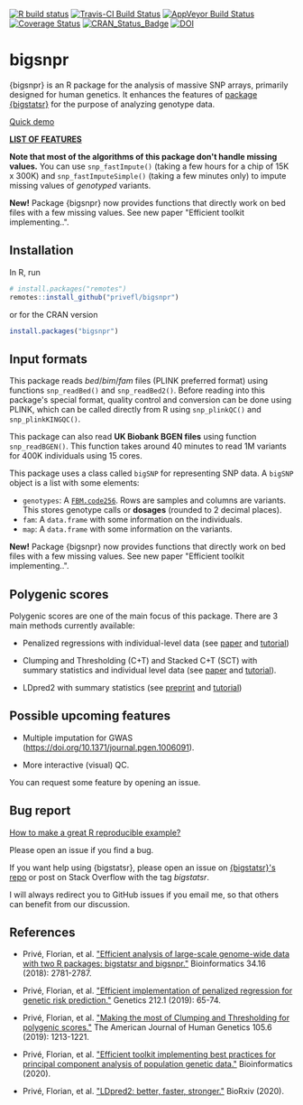 <!-- badges: start -->
[![R build status](https://github.com/privefl/bigsnpr/workflows/R-CMD-check/badge.svg)](https://github.com/privefl/bigsnpr/actions)
[![Travis-CI Build Status](https://travis-ci.org/privefl/bigsnpr.svg?branch=master)](https://travis-ci.org/privefl/bigsnpr)
[![AppVeyor Build Status](https://ci.appveyor.com/api/projects/status/github/privefl/bigsnpr?branch=master&svg=true)](https://ci.appveyor.com/project/privefl/bigsnpr)
[![Coverage Status](https://img.shields.io/codecov/c/github/privefl/bigsnpr/master.svg)](https://codecov.io/github/privefl/bigsnpr)
[![CRAN_Status_Badge](http://www.r-pkg.org/badges/version/bigsnpr)](https://CRAN.R-project.org/package=bigsnpr)
[![DOI](https://zenodo.org/badge/doi/10.1093/bioinformatics/bty185.svg)](http://dx.doi.org/10.1093/bioinformatics/bty185)
<!-- badges: end -->
 
 
# bigsnpr

{bigsnpr} is an R package for the analysis of massive SNP arrays, primarily designed for human genetics. It enhances the features of [package {bigstatsr}](https://privefl.github.io/bigstatsr/) for the purpose of analyzing genotype data.

[Quick demo](https://privefl.github.io/bigsnpr/articles/demo.html)

[**LIST OF FEATURES**](https://privefl.github.io/bigsnpr/reference/index.html)

**Note that most of the algorithms of this package don't handle missing values.** You can use `snp_fastImpute()` (taking a few hours for a chip of 15K x 300K) and `snp_fastImputeSimple()` (taking a few minutes only) to impute missing values of *genotyped* variants.

**New!** Package {bigsnpr} now provides functions that directly work on bed files with a few missing values. See new paper "Efficient toolkit implementing..".


## Installation

In R, run

```r
# install.packages("remotes")
remotes::install_github("privefl/bigsnpr")
```

or for the CRAN version

```r
install.packages("bigsnpr")
```


## Input formats

This package reads *bed*/*bim*/*fam* files (PLINK preferred format) using functions `snp_readBed()` and `snp_readBed2()`. Before reading into this package's special format, quality control and conversion can be done using PLINK, which can be called directly from R using `snp_plinkQC()` and `snp_plinkKINGQC()`.

This package can also read **UK Biobank BGEN files** using function `snp_readBGEN()`. This function takes around 40 minutes to read 1M variants for 400K individuals using 15 cores.

This package uses a class called `bigSNP` for representing SNP data. A `bigSNP` object is a list with some elements:

- `genotypes`: A [`FBM.code256`](https://privefl.github.io/bigstatsr/reference/FBM.code256-class.html). Rows are samples and columns are variants. This stores genotype calls or **dosages** (rounded to 2 decimal places).
- `fam`: A `data.frame` with some information on the individuals.
- `map`: A `data.frame` with some information on the variants.

**New!** Package {bigsnpr} now provides functions that directly work on bed files with a few missing values. See new paper "Efficient toolkit implementing..".


## Polygenic scores

Polygenic scores are one of the main focus of this package. There are 3 main methods currently available:

- Penalized regressions with individual-level data (see [paper](https://doi.org/10.1534/genetics.119.302019) and [tutorial](https://privefl.github.io/bigstatsr/articles/penalized-regressions.html))

- Clumping and Thresholding (C+T) and Stacked C+T (SCT) with summary statistics and individual level data (see [paper](https://doi.org/10.1016/j.ajhg.2019.11.001) and [tutorial](https://privefl.github.io/bigsnpr/articles/SCT.html)).

- LDpred2 with summary statistics (see [preprint](https://doi.org/10.1101/2020.04.28.066720) and [tutorial](https://privefl.github.io/bigsnpr/articles/LDpred2.html))


## Possible upcoming features

- Multiple imputation for GWAS (https://doi.org/10.1371/journal.pgen.1006091).

- More interactive (visual) QC.

You can request some feature by opening an issue.


## Bug report

[How to make a great R reproducible example?](https://stackoverflow.com/q/5963269/6103040)

Please open an issue if you find a bug.

If you want help using {bigstatsr}, please open an issue on [{bigstatsr}'s repo](https://github.com/privefl/bigstatsr/issues) or post on Stack Overflow with the tag *bigstatsr*.

I will always redirect you to GitHub issues if you email me, so that others can benefit from our discussion.


## References

- Privé, Florian, et al. ["Efficient analysis of large-scale genome-wide data with two R packages: bigstatsr and bigsnpr."](https://doi.org/10.1093/bioinformatics/bty185) Bioinformatics 34.16 (2018): 2781-2787.

- Privé, Florian, et al. ["Efficient implementation of penalized regression for genetic risk prediction."](https://doi.org/10.1534/genetics.119.302019) Genetics 212.1 (2019): 65-74.

- Privé, Florian, et al. ["Making the most of Clumping and Thresholding for polygenic scores."](https://doi.org/10.1016/j.ajhg.2019.11.001) The American Journal of Human Genetics 105.6 (2019): 1213-1221.

- Privé, Florian, et al. ["Efficient toolkit implementing best practices for principal component analysis of population genetic data."](https://doi.org/10.1093/bioinformatics/btaa520) Bioinformatics (2020).

- Privé, Florian, et al. ["LDpred2: better, faster, stronger."](https://doi.org/10.1101/2020.04.28.066720) BioRxiv (2020).

<br>

